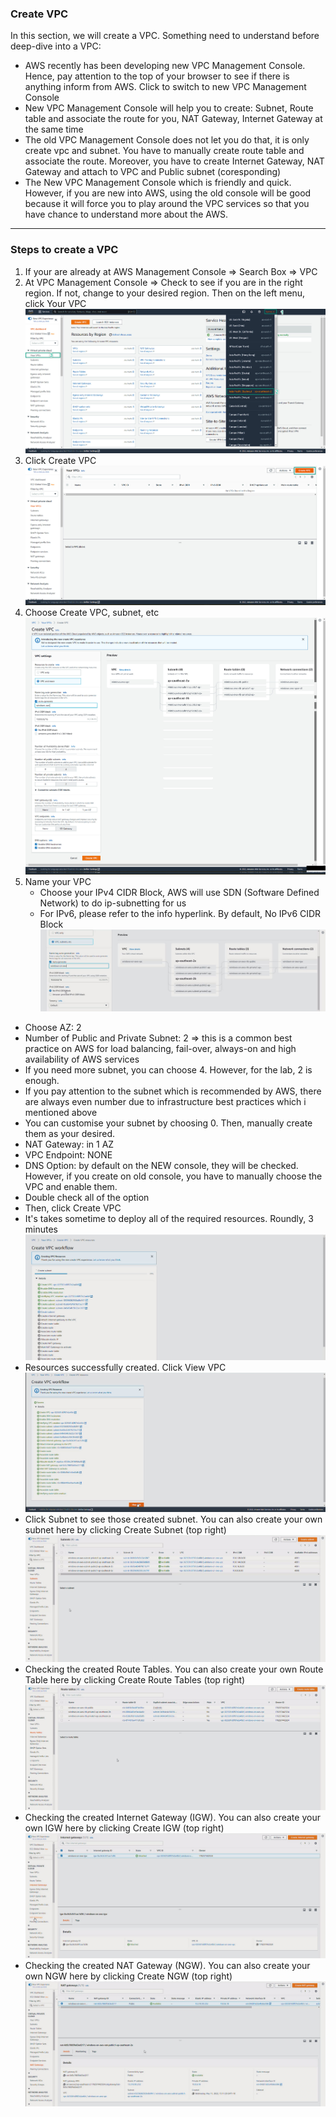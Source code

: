 ### Create VPC

In this section, we will create a VPC. Something need to understand before deep-dive into a VPC:
- AWS recently has been developing new VPC Management Console. Hence, pay attention to the top of your browser to see if there is anything inform from AWS. Click to switch to new VPC Management Console
- New VPC Management Console will help you to create: Subnet, Route table and associate the route for you, NAT Gateway, Internet Gateway at the same time
- The old VPC Management Console does not let you do that, it is only create vpc and subnet. You have to manually create route table and associate the route. Moreover, you have to create Internet Gateway, NAT Gateway and attach to VPC and Public subnet (coresponding)
- The New VPC Management Console which is friendly and quick. However, if you are new into AWS, using the old console will be good because it will force you to play around the VPC services so that you have chance to understand more about the AWS.
  
---
### Steps to create a VPC
1. If your are already at AWS Management Console => Search Box => VPC
2. At VPC Management Console => Check to see if you are in the right region. If not, change to your desired region. Then on the left menu, click Your VPC
  ![VPC](images/vpc-1.jpg)
3. Click Create VPC
  ![VPC](images/vpc-2.jpg)
4. Choose Create VPC, subnet, etc
  ![VPC](images/vpc-3.jpg)
5. Name your VPC
   - Choose your IPv4 CIDR Block, AWS will use SDN (Software Defined Network) to do ip-subnetting for us
   - For IPv6, please refer to the info hyperlink. By default, No IPv6 CIDR Block
  ![VPC](images/vpc-4.jpg)
- Choose AZ: 2
- Number of Public and Private Subnet: 2 => this is a common best practice on AWS for load balancing, fail-over, always-on and high availability of AWS services
- If you need more subnet, you can choose 4. However, for the lab, 2 is enough.
- If you pay attention to the subnet which is recommended by AWS, there are always even number due to infrastructure best practices which i mentioned above
- You can customise your subnet by choosing 0. Then, manually create them as your desired.
-  NAT Gateway: in 1 AZ
-  VPC Endpoint: NONE
-  DNS Option: by default on the NEW console, they will be checked. However, if you create on old console, you have to manually choose the VPC and enable them.
- Double check all of the option 
- Then, click Create VPC
- It's takes sometime to deploy all of the required resources. Roundly, 3 minutes
  ![VPC](images/vpc-5.jpg)
- Resources successfully created. Click View VPC
  ![VPC](images/vpc-6.jpg)
- Click Subnet to see those created subnet. You can also create your own subnet here by clicking Create Subnet (top right)
  ![VPC](images/vpc-7.jpg)
- Checking the created Route Tables. You can also create your own Route Table here by clicking Create Route Tables (top right)
  ![VPC](images/vpc-8.jpg)
- Checking the created Internet Gateway (IGW). You can also create your own IGW here by clicking Create IGW (top right)
  ![VPC](images/vpc-9.jpg)
- Checking the created NAT Gateway (NGW). You can also create your own NGW here by clicking Create NGW (top right)
  ![VPC](images/vpc-10.jpg)

